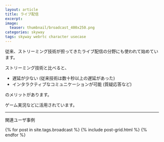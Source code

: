 ```yaml
---
layout: article
title: ライブ配信
excerpt: 
image:
  teaser: thumbnail/broadcast_400x250.png
categories: skyway
tags: skyway webrtc character usecase
---
```


従来、ストリーミング技術が担ってきたライブ配信の分野にも使われて始めています。

ストリーミング技術と比べると、

- 遅延が少ない (従来技術は数十秒以上の遅延があった)
- インタラクティブなコミュニケーションが可能 (質疑応答など)

のメリットがあります。

ゲーム実況などに活用されています。

<hr>

関連ユーザ事例

<div class="tiles">
{% for post in site.tags.broadcast %}
  {% include post-grid.html %}
{% endfor %}
</div><!-- /.tiles -->
